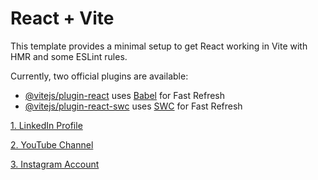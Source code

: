 # React + Vite

This template provides a minimal setup to get React working in Vite with HMR and some ESLint rules.

Currently, two official plugins are available:

- [@vitejs/plugin-react](https://github.com/vitejs/vite-plugin-react/blob/main/packages/plugin-react/README.md) uses [Babel](https://babeljs.io/) for Fast Refresh
- [@vitejs/plugin-react-swc](https://github.com/vitejs/vite-plugin-react-swc) uses [SWC](https://swc.rs/) for Fast Refresh


[1. LinkedIn Profile](https://www.linkedin.com/in/sanjeev-kumar-cse1/)

[2. YouTube Channel](https://www.youtube.com/@Technology_Engineer_All)

[3. Instagram Account](https://www.instagram.com/technologyengineerall?utm_source=qr&igsh=dGU1dHFrOG0xeWF0)


